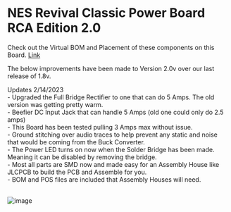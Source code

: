 # NES Revival Classic Power Board RCA Edition 2.0

Check out the Virtual BOM and Placement of these components on this Board.
[Link](https://htmlpreview.github.io/?https://github.com/ShawMerlin/NES-Power-Module-Redesign/blob/main/Classic%20Composite%20Edition/Version%202.0b/IBOM_NES_PowerBoard_Classic_RCA_V2.0b.html) <br>

The below improvements have been made to Version 2.0v over our last release of 1.8v. <br>

Updates 2/14/2023 <br>
          - Upgraded the Full Bridge Rectifier to one that can do 5 Amps.  The old version was getting pretty warm. <br>
          - Beefier DC Input Jack that can handle 5 Amps (old one could only do 2.5 amps) <br>
          - This Board has been tested pulling 3 Amps max without issue. <br>
          - Ground stitching over audio traces to help prevent any static and noise that would be coming from the Buck Converter. <br>
          - The Power LED turns on now when the Solder Bridge has been made.  Meaning it can be disabled by removing the bridge. <br>
          - Most all parts are SMD now and made easy for an Assembly House like JLCPCB to build the PCB and Assemble for you. <br>
          - BOM and POS files are included that Assembly Houses will need. <br> <br>
          
![image](https://user-images.githubusercontent.com/70423454/218925882-f2fb7efe-27cc-43b1-8b55-42b3a82840e6.png)
